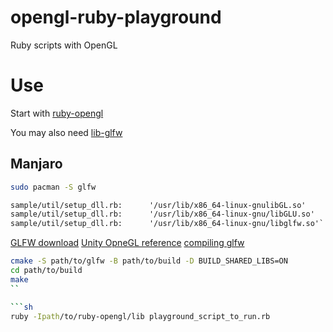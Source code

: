 # opengl-ruby-playground
Ruby scripts with OpenGL

# Use
Start with [ruby-opengl](https://github.com/vaiorabbit/ruby-opengl.git)

You may also need [lib-glfw](https://www.glfw.org/)

## Manjaro


```sh
sudo pacman -S glfw
```
```txt
sample/util/setup_dll.rb:      '/usr/lib/x86_64-linux-gnulibGL.so'
sample/util/setup_dll.rb:      '/usr/lib/x86_64-linux-gnu/libGLU.so'
sample/util/setup_dll.rb:      '/usr/lib/x86_64-linux-gnu/libglfw.so'`
```


[GLFW download](https://www.glfw.org/download.html)
[Unity OpneGL reference](https://docs.unity3d.com/ScriptReference/GL.TRIANGLES.html)
[compiling glfw](https://www.glfw.org/docs/latest/compile.html)

```sh
cmake -S path/to/glfw -B path/to/build -D BUILD_SHARED_LIBS=ON
cd path/to/build
make
``

```sh
ruby -Ipath/to/ruby-opengl/lib playground_script_to_run.rb
```
